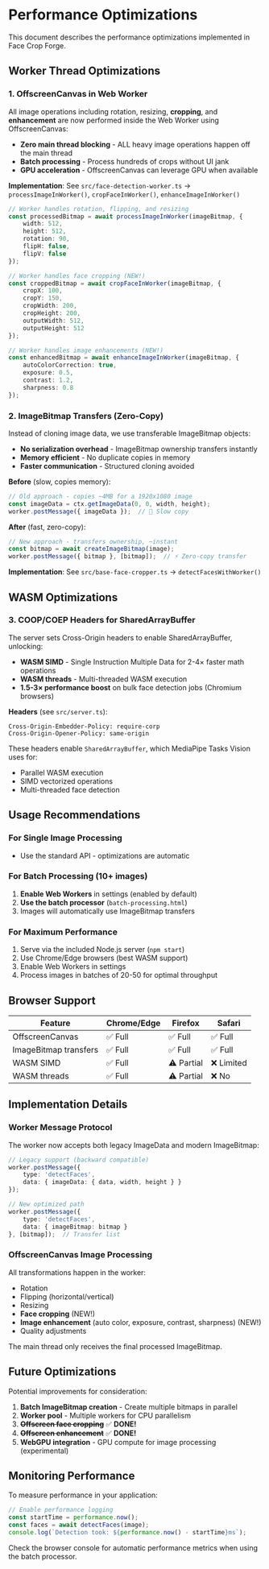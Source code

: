 # Performance Optimizations

This document describes the performance optimizations implemented in Face Crop Forge.

## Worker Thread Optimizations

### 1. OffscreenCanvas in Web Worker

All image operations including rotation, resizing, **cropping**, and **enhancement** are now performed inside the Web Worker using OffscreenCanvas:

- **Zero main thread blocking** - ALL heavy image operations happen off the main thread
- **Batch processing** - Process hundreds of crops without UI jank
- **GPU acceleration** - OffscreenCanvas can leverage GPU when available

**Implementation**: See `src/face-detection-worker.ts` → `processImageInWorker()`, `cropFaceInWorker()`, `enhanceImageInWorker()`

```typescript
// Worker handles rotation, flipping, and resizing
const processedBitmap = await processImageInWorker(imageBitmap, {
    width: 512,
    height: 512,
    rotation: 90,
    flipH: false,
    flipV: false
});

// Worker handles face cropping (NEW!)
const croppedBitmap = await cropFaceInWorker(imageBitmap, {
    cropX: 100,
    cropY: 150,
    cropWidth: 200,
    cropHeight: 200,
    outputWidth: 512,
    outputHeight: 512
});

// Worker handles image enhancements (NEW!)
const enhancedBitmap = await enhanceImageInWorker(imageBitmap, {
    autoColorCorrection: true,
    exposure: 0.5,
    contrast: 1.2,
    sharpness: 0.8
});
```

### 2. ImageBitmap Transfers (Zero-Copy)

Instead of cloning image data, we use transferable ImageBitmap objects:

- **No serialization overhead** - ImageBitmap ownership transfers instantly
- **Memory efficient** - No duplicate copies in memory
- **Faster communication** - Structured cloning avoided

**Before** (slow, copies memory):

```typescript
// Old approach - copies ~4MB for a 1920x1080 image
const imageData = ctx.getImageData(0, 0, width, height);
worker.postMessage({ imageData });  // 🐌 Slow copy
```

**After** (fast, zero-copy):

```typescript
// New approach - transfers ownership, ~instant
const bitmap = await createImageBitmap(image);
worker.postMessage({ bitmap }, [bitmap]);  // ⚡ Zero-copy transfer
```

**Implementation**: See `src/base-face-cropper.ts` → `detectFacesWithWorker()`

## WASM Optimizations

### 3. COOP/COEP Headers for SharedArrayBuffer

The server sets Cross-Origin headers to enable SharedArrayBuffer, unlocking:

- **WASM SIMD** - Single Instruction Multiple Data for 2-4× faster math operations
- **WASM threads** - Multi-threaded WASM execution
- **1.5-3× performance boost** on bulk face detection jobs (Chromium browsers)

**Headers** (see `src/server.ts`):

```text
Cross-Origin-Embedder-Policy: require-corp
Cross-Origin-Opener-Policy: same-origin
```

These headers enable `SharedArrayBuffer`, which MediaPipe Tasks Vision uses for:

- Parallel WASM execution
- SIMD vectorized operations
- Multi-threaded face detection

## Usage Recommendations

### For Single Image Processing

- Use the standard API - optimizations are automatic

### For Batch Processing (10+ images)

1. **Enable Web Workers** in settings (enabled by default)
2. **Use the batch processor** (`batch-processing.html`)
3. Images will automatically use ImageBitmap transfers

### For Maximum Performance

1. Serve via the included Node.js server (`npm start`)
2. Use Chrome/Edge browsers (best WASM support)
3. Enable Web Workers in settings
4. Process images in batches of 20-50 for optimal throughput

## Browser Support

| Feature | Chrome/Edge | Firefox | Safari |
|---------|------------|---------|---------|
| OffscreenCanvas | ✅ Full | ✅ Full | ✅ Full |
| ImageBitmap transfers | ✅ Full | ✅ Full | ✅ Full |
| WASM SIMD | ✅ Full | ⚠️ Partial | ❌ Limited |
| WASM threads | ✅ Full | ⚠️ Partial | ❌ No |

## Implementation Details

### Worker Message Protocol

The worker now accepts both legacy ImageData and modern ImageBitmap:

```typescript
// Legacy support (backward compatible)
worker.postMessage({
    type: 'detectFaces',
    data: { imageData: { data, width, height } }
});

// New optimized path
worker.postMessage({
    type: 'detectFaces',
    data: { imageBitmap: bitmap }
}, [bitmap]);  // Transfer list
```

### OffscreenCanvas Image Processing

All transformations happen in the worker:

- Rotation
- Flipping (horizontal/vertical)
- Resizing
- **Face cropping** (NEW!)
- **Image enhancement** (auto color, exposure, contrast, sharpness) (NEW!)
- Quality adjustments

The main thread only receives the final processed ImageBitmap.

## Future Optimizations

Potential improvements for consideration:

1. **Batch ImageBitmap creation** - Create multiple bitmaps in parallel
2. **Worker pool** - Multiple workers for CPU parallelism
3. ~~**Offscreen face cropping**~~ ✅ **DONE!**
4. ~~**Offscreen enhancement**~~ ✅ **DONE!**
5. **WebGPU integration** - GPU compute for image processing (experimental)

## Monitoring Performance

To measure performance in your application:

```javascript
// Enable performance logging
const startTime = performance.now();
const faces = await detectFaces(image);
console.log(`Detection took: ${performance.now() - startTime}ms`);
```

Check the browser console for automatic performance metrics when using the batch processor.

